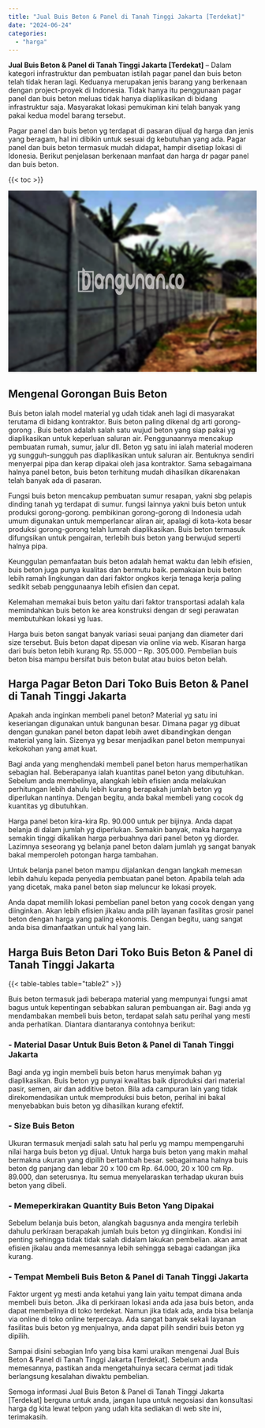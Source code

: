 ```yaml
---
title: "Jual Buis Beton & Panel di Tanah Tinggi Jakarta [Terdekat]"
date: "2024-06-24"
categories: 
  - "harga"
---
```


**Jual Buis Beton & Panel di Tanah Tinggi Jakarta \[Terdekat\]** – Dalam kategori infrastruktur dan pembuatan istilah pagar panel dan buis beton telah tidak heran lagi. Keduanya merupakan jenis barang yang berkenaan dengan project-proyek di Indonesia. Tidak hanya itu penggunaan pagar panel dan buis beton meluas tidak hanya diaplikasikan di bidang infrastruktur saja. Masyarakat lokasi pemukiman kini telah banyak yang pakai kedua model barang tersebut.

Pagar panel dan buis beton yg terdapat di pasaran dijual dg harga dan jenis yang beragam, hal ini dibikin untuk sesuai dg kebutuhan yang ada. Pagar panel dan buis beton termasuk mudah didapat, hampir disetiap lokasi di Idonesia. Berikut penjelasan berkenaan manfaat dan harga dr pagar panel dan buis beton.

{{< toc >}}

![Jual Buis Beton & Panel di Tanah Tinggi Jakarta [Terdekat]](/images/jual-panel-buis-beton-murah-04.png)

## Mengenal Gorongan Buis Beton

Buis beton ialah model material yg udah tidak aneh lagi di masyarakat terutama di bidang kontraktor. Buis beton paling dikenal dg arti gorong-gorong . Buis beton adalah salah satu wujud beton yang siap pakai yg diaplikasikan untuk keperluan saluran air. Penggunaannya mencakup pembuatan rumah, sumur, jalur dll. Beton yg satu ini ialah material moderen yg sungguh-sungguh pas diaplikasikan untuk saluran air. Bentuknya sendiri menyerpai pipa dan kerap dipakai oleh jasa kontraktor. Sama sebagaimana halnya panel beton, buis beton terhitung mudah dihasilkan dikarenakan telah banyak ada di pasaran.

Fungsi buis beton mencakup pembuatan sumur resapan, yakni sbg pelapis dinding tanah yg terdapat di sumur. fungsi lainnya yakni buis beton untuk produksi gorong-gorong. pembikinan gorong-gorong di Indonesia udah umum digunakan untuk memperlancar aliran air, apalagi di kota-kota besar produksi gorong-gorong telah lumrah diaplikasikan. Buis beton termasuk difungsikan untuk pengairan, terlebih buis beton yang berwujud seperti halnya pipa.

Keunggulan pemanfaatan buis beton adalah hemat waktu dan lebih efisien, buis beton juga punya kualitas dan bermutu baik. pemakaian buis beton lebih ramah lingkungan dan dari faktor ongkos kerja tenaga kerja paling sedikit sebab penggunaanya lebih efisien dan cepat.

Kelemahan memakai buis beton yaitu dari faktor transportasi adalah kala memindahkan buis beton ke area konstruksi dengan dr segi perawatan membutuhkan lokasi yg luas.

Harga buis beton sangat banyak variasi seuai panjang dan diameter dari size tersebut. Buis beton dapat dipesan via online via web. Kisaran harga dari buis beton lebih kurang Rp. 55.000 – Rp. 305.000. Pembelian buis beton bisa mampu bersifat buis beton bulat atau buios beton belah.

## Harga Pagar Beton Dari Toko Buis Beton & Panel di Tanah Tinggi Jakarta

Apakah anda inginkan membeli panel beton? Material yg satu ini keseriangan digunakan untuk bangunan besar. Dimana pagar yg dibuat dengan gunakan panel beton dapat lebih awet dibandingkan dengan material yang lain. Sizenya yg besar menjadikan panel beton mempunyai kekokohan yang amat kuat.

Bagi anda yang menghendaki membeli panel beton harus memperhatikan sebagian hal. Beberapanya ialah kuantitas panel beton yang dibutuhkan. Sebelum anda membelinya, alangkah lebih efisien anda melakukan perhitungan lebih dahulu lebih kurang berapakah jumlah beton yg diperlukan nantinya. Dengan begitu, anda bakal membeli yang cocok dg kuantitas yg dibutuhkan.

Harga panel beton kira-kira Rp. 90.000 untuk per bijinya. Anda dapat belanja di dalam jumlah yg diperlukan. Semakin banyak, maka harganya semakin tinggi dikalikan harga perbuahnya dari panel beton yg diorder. Lazimnya seseorang yg belanja panel beton dalam jumlah yg sangat banyak bakal memperoleh potongan harga tambahan.

Untuk belanja panel beton mampu dijalankan dengan langkah memesan lebih dahulu kepada penyedia pembuatan panel beton. Apabila telah ada yang dicetak, maka panel beton siap meluncur ke lokasi proyek.

Anda dapat memilih lokasi pembelian panel beton yang cocok dengan yang diinginkan. Akan lebih efisien jikalau anda pilih layanan fasilitas grosir panel beton dengan harga yang paling ekonomis. Dengan begitu, uang sangat anda bisa dimanfaatkan untuk hal yang lain.

## Harga Buis Beton Dari Toko Buis Beton & Panel di Tanah Tinggi Jakarta

{{< table-tables table="table2" >}}

Buis beton termasuk jadi beberapa material yang mempunyai fungsi amat bagus untuk kepentingan sebabkan saluran pembuangan air. Bagi anda yg mendambakan membeli buis beton, terdapat salah satu perihal yang mesti anda perhatikan. Diantara diantaranya contohnya berikut:

### \- Material Dasar Untuk Buis Beton & Panel di Tanah Tinggi Jakarta

Bagi anda yg ingin membeli buis beton harus menyimak bahan yg diaplikasikan. Buis beton yg punyai kwalitas baik diproduksi dari material pasir, semen, air dan additive beton. Bila ada campuran lain yang tidak direkomendasikan untuk memproduksi buis beton, perihal ini bakal menyebabkan buis beton yg dihasilkan kurang efektif.

### \- Size Buis Beton

Ukuran termasuk menjadi salah satu hal perlu yg mampu mempengaruhi nilai harga buis beton yg dijual. Untuk harga buis beton yang makin mahal bermakna ukuran yang dipilih bertambah besar. sebagaimana halnya buis beton dg panjang dan lebar 20 x 100 cm Rp. 64.000, 20 x 100 cm Rp. 89.000, dan seterusnya. Itu semua menyelaraskan terhadap ukuran buis beton yang dibeli.

### \- Memeperkirakan Quantity Buis Beton Yang Dipakai

Sebelum belanja buis beton, alangkah bagusnya anda mengira terlebih dahulu perkiraan berapakah jumlah buis beton yg diinginkan. Kondisi ini penting sehingga tidak tidak salah didalam lakukan pembelian. akan amat efisien jikalau anda memesannya lebih sehingga sebagai cadangan jika kurang.

### \- Tempat Membeli Buis Beton & Panel di Tanah Tinggi Jakarta

Faktor urgent yg mesti anda ketahui yang lain yaitu tempat dimana anda membeli buis beton. Jika di perkiraan lokasi anda ada jasa buis beton, anda dapat membelinya di toko terdekat. Namun jika tidak ada, anda bisa belanja via online di toko online terpercaya. Ada sangat banyak sekali layanan fasilitas buis beton yg menjualnya, anda dapat pilih sendiri buis beton yg dipilih.

Sampai disini sebagian Info yang bisa kami uraikan mengenai Jual Buis Beton & Panel di Tanah Tinggi Jakarta \[Terdekat\]. Sebelum anda memesannya, pastikan anda mengetahuinya secara cermat jadi tidak berlangsung kesalahan diwaktu pembelian.

Semoga informasi Jual Buis Beton & Panel di Tanah Tinggi Jakarta \[Terdekat\] berguna untuk anda, jangan lupa untuk negosiasi dan konsultasi harga dg kita lewat telpon yang udah kita sediakan di web site ini, terimakasih.

